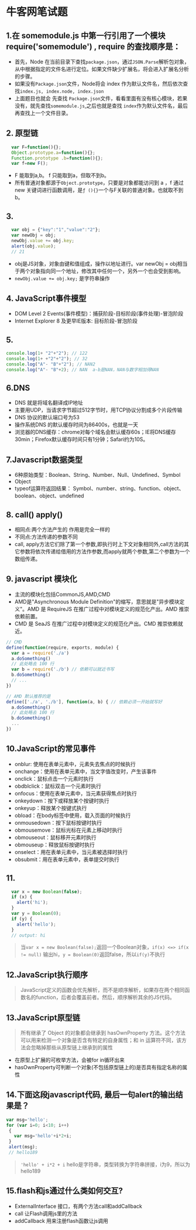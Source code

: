# 牛客网笔试题

## 1.在 somemodule.js 中第一行引用了一个模块 require('somemodule') , require 的查找顺序是：
- 首先，Node 在当前目录下查找`package.json`，通过`JSON.Parse`解析包对象，从中根据指定的文件名进行定位。如果文件缺少扩展名，将会进入扩展名分析的步骤。
- 如果没有`Package.json`文件，Node将会 index 作为默认文件名，然后依次查找`index.js, index.node, index.json`
- 上面题目也就会 先查找 `Package.json`文件，看看里面有没有核心模块，若果没有，就先查找`somemodule.js`,之后也就是查找 `index`作为默认文件名，最后再查找上一个文件目录。

## 2. 原型链
```JavaScript
  var F=function(){};
  Object.prototype.a=function(){};
  Function.prototype .b=function(){};
  var f=new F();
```

- F 能取到a,b。 f 只能取到a，但取不到b。
- 所有普通对象都源于`Object.prototype`，只要是对象都能访问到 a ，f 通过 new 关键词进行函数调用，是`ƒ (){}`一个与F关联的普通对象。也就取不到b。

## 3.
```javascript
  var obj = {"key":"1","value":"2"};
  var newObj = obj;
  newObj.value += obj.key;
  alert(obj.value);
  // 21
```
- obj是JS对象，对象由键和值组成，操作以地址进行。var newObj = obj相当于两个对象指向同一个地址，修改其中任何一个，另外一个也会受到影响。
- `newObj.value += obj.key;` 是字符串操作

## 4. JavaScript事件模型

- DOM Level 2 Events(事件模型)：捕获阶段-目标阶段(事件处理)-冒泡阶段
- Internet Explorer 8 及更早IE版本: 目标阶段-冒泡阶段

## 5.
```javascript
console.log(1+ "2"+"2"); // 122
console.log(1+ +"2"+"2"); // 32
console.log("A"- "B"+"2"); // NAN2
console.log("A"- "B"+2); // NAN  a-b是NAN，NAN与数字相加得NAN
```

## 6.DNS
- DNS 就是将域名翻译成IP地址
- 主要用UDP，当请求字节超过512字节时，用TCP协议分割成多个片段传输
- DNS 协议的默认端口号为53
- 操作系统DNS 的默认缓存时间为86400s，也就是一天
- 浏览器的DNS缓存：chrome对每个域名会默认缓存60s；IE将DNS缓存30min；Firefox默认缓存时间只有1分钟；Safari约为10S。

## 7.Javascript数据类型
- 6种原始类型：Boolean、String、Number、Null、Undefined、Symbol
- Object
- typeof运算符返回结果： Symbol、number、string、function、object、boolean、object、undefined

## 8. call() apply()
- 相同点:两个方法产生的 作用是完全一样的
- 不同点:方法传递的参数不同
- call, apply方法它们除了第一个参数,即执行时上下文对象相同外,call方法的其它参数将依次传递给借用的方法作参数,而apply就两个参数,第二个参数为一个数组传递。

## 9. javascript 模块化
- 主流的模块化包括CommonJS,AMD,CMD
- AMD是"Asynchronous Module Definition"的缩写，意思就是"异步模块定义"。AMD 是 RequireJS 在推广过程中对模块定义的规范化产出。AMD 推崇依赖前置。
- CMD 是 SeaJS 在推广过程中对模块定义的规范化产出。CMD 推崇依赖就近。

```javascript
// CMD
define(function(require, exports, module) {
  var a = require('./a')
  a.doSomething()
  // 此处略去 100 行
  var b = require('./b') // 依赖可以就近书写
  b.doSomething()
  // ... 
})

// AMD 默认推荐的是
define(['./a', './b'], function(a, b) { // 依赖必须一开始就写好
  a.doSomething()
  // 此处略去 100 行
  b.doSomething()
  ...
})
```

## 10.JavaScript的常见事件

- onblur: 使用在表单元素中，元素失去焦点的时候执行
- onchange：使用在表单元素中，当文字值改变时，产生该事件
- onclick：鼠标点击一个元素时执行
- obdblclick：鼠标双击一个元素时执行
- onfocus：使用在表单元素中，当元素获得焦点时执行
- onkeydown：按下或释放某个按键时执行
- onkeyup：释放某个按键式执行
- obload：在body标签中使用，载入页面的时候执行
- onmousedown：按下鼠标按键时执行
- obmousemove：鼠标光标在元素上移动时执行
- obmouseout：鼠标移开元素时执行
- obmouseup：释放鼠标按键时执行
- onselect：用在表单元素中，当元素被选择时执行
- obsubmit：用在表单元素中，表单提交时执行

## 11.
```javascript
  var x = new Boolean(false);
  if (x) {
    alert('hi');
  }
  var y = Boolean(0);
  if (y) {
    alert('hello'); 
  }
  // output: hi
```
> 当`var x = new Boolean(false);`返回一个Boolean对象，`if(x) <=> if(x != null)` 输出hi，`y = Boolean(0)`返回false，所以`if(y)`不执行

## 12.JavaScript执行顺序

> JavaScript定义的函数会优先解析，而不是顺序解析，如果存在两个相同函数名的function，后者会覆盖前者。然后，顺序解析其余的JS代码。

## 13.JavaScript原型链

> 所有继承了 Object 的对象都会继承到 hasOwnProperty 方法。这个方法可以用来检测一个对象是否含有特定的自身属性；和 in 运算符不同，该方法会忽略掉那些从原型链上继承到的属性

- 在原型上扩展的可枚举方法，会被for in循环出来
- hasOwnProperty可判断一个对象(不包括原型链上的)是否具有指定名称的属性

## 14.下面这段javascript代码, 最后一句alert的输出结果是？

```JavaScript
var msg='hello'; 
for (var i=0; i<10; i++)
 { 
   var msg='hello'+i*2+i; 
 }
 alert(msg); 
 // hello189
```

> `'hello' + i*2 + i` hello是字符串，类型转换为字符串拼接，i为9，所以为hello189

## 15.flash和js通过什么类如何交互?

- ExternalInterface 接口，有两个方法call和addCallback
- call 让Flash调用js里的方法
- addCallback 用来注册flash函数让js调用
